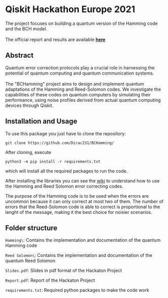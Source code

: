 # Qiskit Hackathon Europe 2021

 The project focuses on building a quantum version of the Hamming code and the BCH model. \
\
The official report and results are available [**here**](https://github.com/Dirac231/BCHamming/blob/main/Report.pdf)

## Abstract
Quantum error correction protocols play a crucial role in harnessing the potential of quantum computing and quantum communication systems.\
\
The "BCHamming" project aims to design and implement quantum adaptations of the Hamming and Reed-Solomon codes. We investigate the capabilities of these codes on quantum computers by simulating their performance, using noise profiles derived from actual quantum computing devices through Qiskit.

## Installation and Usage
To use this package you just have to clone the repository: 

```
git clone https://github.com/Dirac231/BCHamming/
```

After cloning, execute 

```
python3 -m pip install -r requirements.txt
```

which will install all the required packages to run the code.   

After installing the libraries you can see the [wiki](https://github.com/Dirac231/BCHamming/wiki) to understand how to use the Hamming and Reed Solomon error correcting codes.

The purpose of the Hamming code is to be used when the errors are uncommon because it can only correct at most two of them.
The number of errors that the Reed-Solomon code is able to correct is proportional to the lenght of the message, making it the best choice for noisier scenarios.

## Folder structure

`Hamming\`: Contains the implementation and documentation of the quantum Hamming code  

`Reed Solomon\`: Contains the implementation and documentation of the quantum Reed Solomon  

`Slides.pdf`: Slides in pdf format of the Hackaton Project  

`Report.pdf`: Report of the Hackaton Project

`requirements.txt`: Required python packages to make the code work
